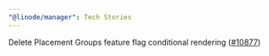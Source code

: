```yaml
---
"@linode/manager": Tech Stories
---
```


Delete Placement Groups feature flag conditional rendering ([#10877](https://github.com/linode/manager/pull/10877))
